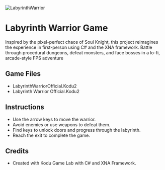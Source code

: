 ![LabyrinthWarrior](assets/LabyrinthWarriorsCover.png)

# Labyrinth Warrior Game

Inspired by the pixel-perfect chaos of Soul Knight, this project reimagines the experience in first-person using C# and the XNA framework. Battle through procedural dungeons, defeat monsters, and face bosses in a lo-fi, arcade-style FPS adventure

## Game Files

- LabyrinthWarriorOfficial.Kodu2
- Labyrinth Warrior Official.Kodu2

## Instructions

- Use the arrow keys to move the warrior.
- Avoid enemies or use weapons to defeat them.
- Find keys to unlock doors and progress through the labyrinth.
- Reach the exit to complete the game.

## Credits

- Created with Kodu Game Lab with C# and XNA Framework.
